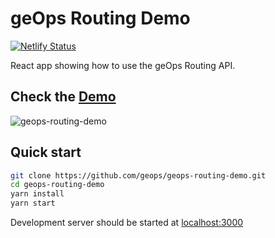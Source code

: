
# geOps Routing Demo

[![Netlify Status](https://api.netlify.com/api/v1/badges/8a6049ca-1c43-4cb7-971e-08911d474bfb/deploy-status)](https://app.netlify.com/sites/dreamy-goldberg-5df06f/deploys)

React app showing how to use the geOps Routing API.

## Check the [Demo](https://geops-routing-demo.netlify.app/)

![geops-routing-demo](https://user-images.githubusercontent.com/44545113/74161255-b6119180-4c2f-11ea-98ca-10103ade48a4.gif)

## Quick start

```bash
git clone https://github.com/geops/geops-routing-demo.git
cd geops-routing-demo
yarn install
yarn start
```

Development server should be started at [localhost:3000](http://localhost:3000)
